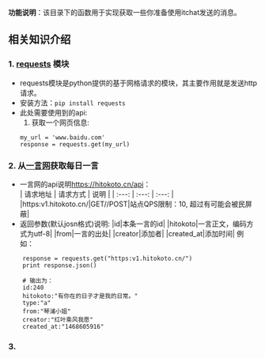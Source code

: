 **功能说明**：该目录下的函数用于实现获取一些你准备使用itchat发送的消息。  
## 相关知识介绍
### 1. [requests](https://2.python-requests.org//zh_CN/latest/user/quickstart.html) 模块
- requests模块是python提供的基于网格请求的模块，其主要作用就是发送http请求。  
- 安装方法：`pip install requests`  
- 此处需要使用到的api:  
	1. 获取一个网页信息:
	````
	my_url = 'www.baidu.com'
	response = requests.get(my_url)
	````
### 2. 从[一言网](https://hitokoto.cn/)获取每日一言  
- 一言网的api说明<https://hitokoto.cn/api>：  
	| 请求地址 | 请求方式 | 说明 | 
	| :---: | :---: | :---: | 
	|https:v1.hitokoto.cn/|GET//POST|站点QPS限制：10, 超过有可能会被民屏蔽|
- 返回参数(默认josn格式)说明:
	|id|本条一言的id|
	|hitokoto|一言正文，编码方式为utf-8|
	|from|一言的出处|
	|creator|添加者|
	|created_at|添加时间|
例如：
````
	response = requests.get("https:v1.hitokoto.cn/")
	print response.json()
	
	# 输出为：
	id:240
	hitokoto:"有你在的日子才是我的日常。"
	type:"a"
	from:"琴浦小姐"
	creator:"红叶乘风我愿"
	created_at:"1468605916"
````

### 3. 
